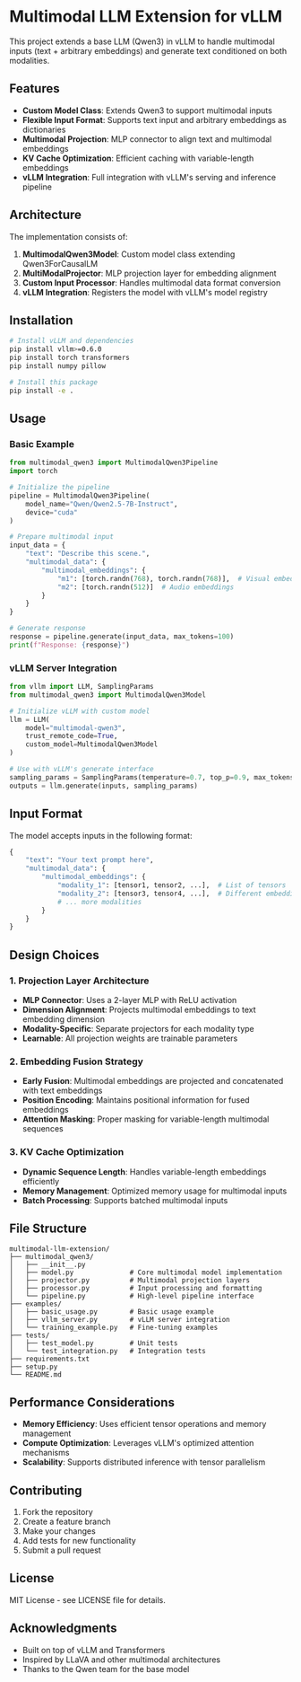 # Multimodal LLM Extension for vLLM

This project extends a base LLM (Qwen3) in vLLM to handle multimodal inputs (text + arbitrary embeddings) and generate text conditioned on both modalities.

## Features

- **Custom Model Class**: Extends Qwen3 to support multimodal inputs
- **Flexible Input Format**: Supports text input and arbitrary embeddings as dictionaries
- **Multimodal Projection**: MLP connector to align text and multimodal embeddings
- **KV Cache Optimization**: Efficient caching with variable-length embeddings
- **vLLM Integration**: Full integration with vLLM's serving and inference pipeline

## Architecture

The implementation consists of:

1. **MultimodalQwen3Model**: Custom model class extending Qwen3ForCausalLM
2. **MultiModalProjector**: MLP projection layer for embedding alignment
3. **Custom Input Processor**: Handles multimodal data format conversion
4. **vLLM Integration**: Registers the model with vLLM's model registry

## Installation

```bash
# Install vLLM and dependencies
pip install vllm>=0.6.0
pip install torch transformers
pip install numpy pillow

# Install this package
pip install -e .
```

## Usage

### Basic Example

```python
from multimodal_qwen3 import MultimodalQwen3Pipeline
import torch

# Initialize the pipeline
pipeline = MultimodalQwen3Pipeline(
    model_name="Qwen/Qwen2.5-7B-Instruct",
    device="cuda"
)

# Prepare multimodal input
input_data = {
    "text": "Describe this scene.",
    "multimodal_data": {
        "multimodal_embeddings": {
            "m1": [torch.randn(768), torch.randn(768)],  # Visual embeddings
            "m2": [torch.randn(512)]  # Audio embeddings
        }
    }
}

# Generate response
response = pipeline.generate(input_data, max_tokens=100)
print(f"Response: {response}")
```

### vLLM Server Integration

```python
from vllm import LLM, SamplingParams
from multimodal_qwen3 import MultimodalQwen3Model

# Initialize vLLM with custom model
llm = LLM(
    model="multimodal-qwen3",
    trust_remote_code=True,
    custom_model=MultimodalQwen3Model
)

# Use with vLLM's generate interface
sampling_params = SamplingParams(temperature=0.7, top_p=0.9, max_tokens=256)
outputs = llm.generate(inputs, sampling_params)
```

## Input Format

The model accepts inputs in the following format:

```python
{
    "text": "Your text prompt here",
    "multimodal_data": {
        "multimodal_embeddings": {
            "modality_1": [tensor1, tensor2, ...],  # List of tensors
            "modality_2": [tensor3, tensor4, ...],  # Different embedding dims supported
            # ... more modalities
        }
    }
}
```

## Design Choices

### 1. Projection Layer Architecture
- **MLP Connector**: Uses a 2-layer MLP with ReLU activation
- **Dimension Alignment**: Projects multimodal embeddings to text embedding dimension
- **Modality-Specific**: Separate projectors for each modality type
- **Learnable**: All projection weights are trainable parameters

### 2. Embedding Fusion Strategy
- **Early Fusion**: Multimodal embeddings are projected and concatenated with text embeddings
- **Position Encoding**: Maintains positional information for fused embeddings
- **Attention Masking**: Proper masking for variable-length multimodal sequences

### 3. KV Cache Optimization
- **Dynamic Sequence Length**: Handles variable-length embeddings efficiently
- **Memory Management**: Optimized memory usage for multimodal inputs
- **Batch Processing**: Supports batched multimodal inputs

## File Structure

```
multimodal-llm-extension/
├── multimodal_qwen3/
│   ├── __init__.py
│   ├── model.py              # Core multimodal model implementation
│   ├── projector.py          # Multimodal projection layers
│   ├── processor.py          # Input processing and formatting
│   └── pipeline.py           # High-level pipeline interface
├── examples/
│   ├── basic_usage.py        # Basic usage example
│   ├── vllm_server.py        # vLLM server integration
│   └── training_example.py   # Fine-tuning examples
├── tests/
│   ├── test_model.py         # Unit tests
│   └── test_integration.py   # Integration tests
├── requirements.txt
├── setup.py
└── README.md
```

## Performance Considerations

- **Memory Efficiency**: Uses efficient tensor operations and memory management
- **Compute Optimization**: Leverages vLLM's optimized attention mechanisms
- **Scalability**: Supports distributed inference with tensor parallelism

## Contributing

1. Fork the repository
2. Create a feature branch
3. Make your changes
4. Add tests for new functionality
5. Submit a pull request

## License

MIT License - see LICENSE file for details.

## Acknowledgments

- Built on top of vLLM and Transformers
- Inspired by LLaVA and other multimodal architectures
- Thanks to the Qwen team for the base model 